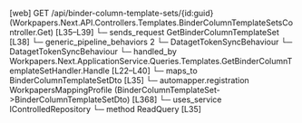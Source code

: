 [web] GET /api/binder-column-template-sets/{id:guid}  (Workpapers.Next.API.Controllers.Templates.BinderColumnTemplateSetsController.Get)  [L35–L39]
  └─ sends_request GetBinderColumnTemplateSet [L38]
    └─ generic_pipeline_behaviors 2
      └─ DatagetTokenSyncBehaviour
      └─ DatagetTokenSyncBehaviour
    └─ handled_by Workpapers.Next.ApplicationService.Queries.Templates.GetBinderColumnTemplateSetHandler.Handle [L22–L40]
      └─ maps_to BinderColumnTemplateSetDto [L35]
        └─ automapper.registration WorkpapersMappingProfile (BinderColumnTemplateSet->BinderColumnTemplateSetDto) [L368]
      └─ uses_service IControlledRepository<BinderColumnTemplateSet>
        └─ method ReadQuery [L35]

